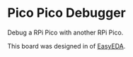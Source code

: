 Pico Pico Debugger
==================

Debug a RPi Pico with another RPi Pico.

This board was designed in of [EasyEDA](https://easyeda.com/).
